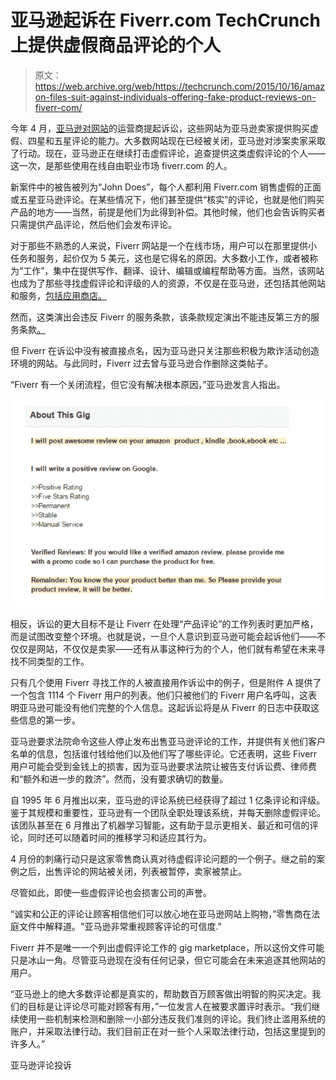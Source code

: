 # 亚马逊起诉在 Fiverr.com TechCrunch 上提供虚假商品评论的个人

> 原文：<https://web.archive.org/web/https://techcrunch.com/2015/10/16/amazon-files-suit-against-individuals-offering-fake-product-reviews-on-fiverr-com/>

今年 4 月，[亚马逊对网站](https://web.archive.org/web/20230126210718/http://www.geekwire.com/2015/amazon-files-first-ever-suit-over-fake-reviews-alleging-calif-man-sold-fraudulent-praise-for-products/)的运营商提起诉讼，这些网站为亚马逊卖家提供购买虚假、四星和五星评论的能力。大多数网站现在已经被关闭，亚马逊对涉案卖家采取了行动。现在，亚马逊正在继续打击虚假评论，追查提供这类虚假评论的个人——这一次，是那些使用在线自由职业市场 fiverr.com 的人。

新案件中的被告被列为“John Does”，每个人都利用 Fiverr.com 销售虚假的正面或五星亚马逊评论。在某些情况下，他们甚至提供“核实”的评论，也就是他们购买产品的地方——当然，前提是他们为此得到补偿。其他时候，他们也会告诉购买者只需提供产品评论，然后他们会发布评论。

对于那些不熟悉的人来说，Fiverr 网站是一个在线市场，用户可以在那里提供小任务和服务，起价仅为 5 美元，这也是它得名的原因。大多数小工作，或者被称为“工作”，集中在提供写作、翻译、设计、编辑或编程帮助等方面。当然，该网站也成为了那些寻找虚假评论和评级的人的资源，不仅是在亚马逊，还包括其他网站和服务，[包括应用商店。](https://web.archive.org/web/20230126210718/https://www.fiverr.com/search/gigs?acmpl=1&utf8=%E2%9C%93&search_in=everywhere&source=guest-hp&locale=en&query=app+review&page=1&layout=auto)

然而，这类演出会违反 Fiverr 的服务条款，该条款规定演出不能违反第三方的服务条款[。](https://web.archive.org/web/20230126210718/https://www.amazon.com/gp/help/customer/display.html/ref=hp_left_v4_sib?ie=UTF8&nodeId=201749630)

但 Fiverr 在诉讼中没有被直接点名，因为亚马逊只关注那些积极为欺诈活动创造环境的网站。与此同时，Fiverr 过去曾与亚马逊合作删除这类帖子。

“Fiverr 有一个关闭流程，但它没有解决根本原因，”亚马逊发言人指出。

![Screen Shot 2015-10-16 at 4.08.13 PM](img/302fed9c25abc74c6267ef592b583a33.png)

相反，诉讼的更大目标不是让 Fiverr 在处理“产品评论”的工作列表时更加严格，而是试图改变整个环境。也就是说，一旦个人意识到亚马逊可能会起诉他们——不仅仅是网站，不仅仅是卖家——还有从事这种行为的个人，他们就有希望在未来寻找不同类型的工作。

只有几个使用 Fiverr 寻找工作的人被直接用作诉讼中的例子，但是附件 A 提供了一个包含 1114 个 Fiverr 用户的列表。他们只被他们的 Fiverr 用户名呼叫，这表明亚马逊可能没有他们完整的个人信息。这起诉讼将是从 Fiverr 的日志中获取这些信息的第一步。

亚马逊要求法院命令这些人停止发布出售亚马逊评论的工作，并提供有关他们客户名单的信息，包括谁付钱给他们以及他们写了哪些评论。它还表明，这些 Fiverr 用户可能会受到金钱上的损害，因为亚马逊要求法院让被告支付诉讼费、律师费和“额外和进一步的救济”。然而，没有要求确切的数量。

自 1995 年 6 月推出以来，亚马逊的评论系统已经获得了超过 1 亿条评论和评级。鉴于其规模和重要性，亚马逊有一个团队全职处理该系统，并每天删除虚假评论。该团队甚至在 6 月推出了机器学习智能，这有助于显示更相关、最近和可信的评论，同时还可以随着时间的推移学习和适应其行为。

4 月份的刺痛行动只是这家零售商认真对待虚假评论问题的一个例子。继之前的案例之后，出售评论的网站被关闭，列表被暂停，卖家被禁止。

尽管如此，即使一些虚假评论也会损害公司的声誉。

“诚实和公正的评论让顾客相信他们可以放心地在亚马逊网站上购物，”零售商在法庭文件中解释道。"亚马逊非常重视顾客评论的可信度."

Fiverr 并不是唯一一个列出虚假评论工作的 gig marketplace，所以这份文件可能只是冰山一角。尽管亚马逊现在没有任何记录，但它可能会在未来追逐其他网站的用户。

“亚马逊上的绝大多数评论都是真实的，帮助数百万顾客做出明智的购买决定。我们的目标是让评论尽可能对顾客有用，”一位发言人在被要求置评时表示。“我们继续使用一些机制来检测和删除一小部分违反我们准则的评论。我们终止滥用系统的账户，并采取法律行动。我们目前正在对一些个人采取法律行动，包括这里提到的许多人。”

亚马逊评论投诉
